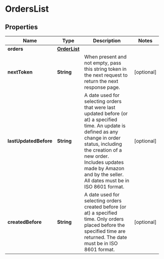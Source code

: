 
# OrdersList

## Properties
Name | Type | Description | Notes
------------ | ------------- | ------------- | -------------
**orders** | [**OrderList**](OrderList.md) |  | 
**nextToken** | **String** | When present and not empty, pass this string token in the next request to return the next response page. |  [optional]
**lastUpdatedBefore** | **String** | A date used for selecting orders that were last updated before (or at) a specified time. An update is defined as any change in order status, including the creation of a new order. Includes updates made by Amazon and by the seller. All dates must be in ISO 8601 format. |  [optional]
**createdBefore** | **String** | A date used for selecting orders created before (or at) a specified time. Only orders placed before the specified time are returned. The date must be in ISO 8601 format. |  [optional]



